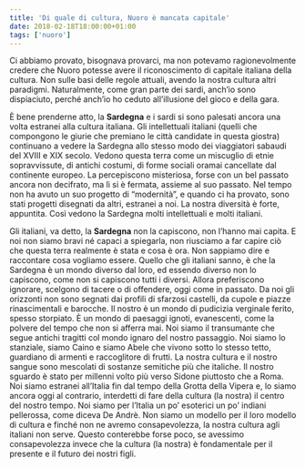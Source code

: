 ```yaml
---
title: 'Di quale di cultura, Nuoro è mancata capitale'
date: 2018-02-18T18:00:00+01:00
tags: ['nuoro']
---
```


Ci abbiamo provato, bisognava provarci, ma non potevamo ragionevolmente credere che Nuoro potesse avere il riconoscimento di capitale italiana della cultura. Non sulle basi delle regole attuali, avendo la nostra cultura altri paradigmi. Naturalmente, come gran parte dei sardi, anch’io sono dispiaciuto, perché anch’io ho ceduto all’illusione del gioco e della gara.

È bene prenderne atto, la **Sardegna** e i sardi si sono palesati ancora una volta estranei alla cultura italiana. Gli intellettuali italiani (quelli che compongono le giurie che premiano le città candidate in questa giostra) continuano a vedere la Sardegna allo stesso modo dei viaggiatori sabaudi del XVIII e XIX secolo. Vedono questa terra come un miscuglio di etnie sopravvissute, di antichi costumi, di forme sociali oramai cancellate dal continente europeo. La percepiscono misteriosa, forse con un bel passato ancora non decifrato, ma lì si è fermata, assieme al suo passato. Nel tempo non ha avuto un suo progetto di “modernità”, e quando ci ha provato, sono stati progetti disegnati da altri, estranei a noi. La nostra diversità è forte, appuntita. Così vedono la Sardegna molti intellettuali e molti italiani.

Gli italiani, va detto, la **Sardegna** non la capiscono, non l’hanno mai capita. E noi non siamo bravi né capaci a spiegarla, non riusciamo a far capire ciò che questa terra realmente è stata e cosa è ora. Non sappiamo dire e raccontare cosa vogliamo essere. Quello che gli italiani sanno, è che la Sardegna è un mondo diverso dal loro, ed essendo diverso non lo capiscono, come non si capiscono tutti i diversi. Allora preferiscono ignorare, scelgono di tacere o di offendere, oggi come in passato. Da noi gli orizzonti non sono segnati dai profili di sfarzosi castelli, da cupole e piazze rinascimentali e barocche. Il nostro è un mondo di pudicizia verginale ferito, spesso storpiato. È un mondo di paesaggi ignoti, evanescenti, come la polvere del tempo che non si afferra mai. Noi siamo il transumante che segue antichi tragitti col mondo ignaro del nostro passaggio. Noi siamo lo stanziale, siamo Caino e siamo Abele che vivono sotto lo stesso tetto, guardiano di armenti e raccoglitore di frutti. La nostra cultura e il nostro sangue sono mescolati di sostanze semitiche più che italiche. Il nostro sguardo è stato per millenni volto più verso Sidone piuttosto che a Roma. Noi siamo estranei all’Italia fin dal tempo della Grotta della Vipera e, lo siamo ancora oggi al contrario, interdetti di fare della cultura (la nostra) il centro del nostro tempo.
Noi siamo per l’Italia un po’ esoterici un po’ indiani pellerossa, come diceva De Andrè. Non siamo un modello per il loro modello di cultura e finché non ne avremo consapevolezza, la nostra cultura agli italiani non serve. Questo conterebbe forse poco, se avessimo consapevolezza invece che la cultura (la nostra) è fondamentale per il presente e il futuro dei nostri figli.
